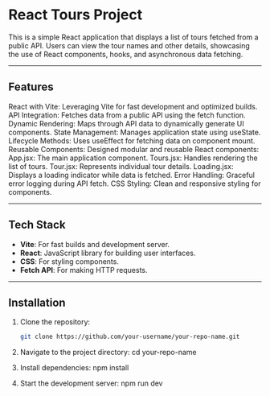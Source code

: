 # React Tours Project

This is a simple React application that displays a list of tours fetched from a public API. Users can view the tour names and other details, showcasing the use of React components, hooks, and asynchronous data fetching.

---

## Features

React with Vite: Leveraging Vite for fast development and optimized builds.
API Integration: Fetches data from a public API using the fetch function.
Dynamic Rendering: Maps through API data to dynamically generate UI components.
State Management: Manages application state using useState.
Lifecycle Methods: Uses useEffect for fetching data on component mount.
Reusable Components: Designed modular and reusable React components:
App.jsx: The main application component.
Tours.jsx: Handles rendering the list of tours.
Tour.jsx: Represents individual tour details.
Loading.jsx: Displays a loading indicator while data is fetched.
Error Handling: Graceful error logging during API fetch.
CSS Styling: Clean and responsive styling for components.

---

## Tech Stack

- **Vite**: For fast builds and development server.
- **React**: JavaScript library for building user interfaces.
- **CSS**: For styling components.
- **Fetch API**: For making HTTP requests.

---

## Installation

1. Clone the repository:
   ```bash
   git clone https://github.com/your-username/your-repo-name.git

2. Navigate to the project directory:
    cd your-repo-name

3. Install dependencies:
    npm install

4. Start the development server:
    npm run dev